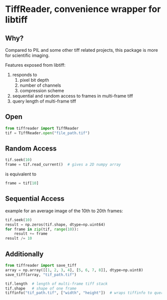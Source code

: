 # TiffReader, convenience wrapper for libtiff

## Why?

Compared to PIL and some other tiff related projects, this package is more for scientific imaging.

Features exposed from libtiff:

1. responds to
    1. pixel bit depth
    2. number of channels
    3. compression scheme
2. sequential and random access to frames in multi-frame tiff
3. query length of multi-frame tiff

## Open

```python
from tiffreader import TiffReader
tif = TiffReader.open("file_path.tif")
```

## Random Access

```python
tif.seek(10)
frame = tif.read_current()  # gives a 2D numpy array
```

is equivalent to

```python
frame = tif[10]
```

## Sequential Access

example for an average image of the 10th to 20th frames:

```python
tif.seek(10)
result = np.zeros(tif.shape, dtype=np.uint64)
for frame in zip(tif, range(10)):
    result += frame
result /= 10
```

## Additionally

```python
from tiffreader import save_tiff
array = np.array([[1, 2, 3, 4], [5, 6, 7, 8]], dtype=np.uint8)
save_tiff(array, "tif_path.tif")
```

```python
tif.length  # length of multi-frame tiff stack
tif.shape   # shape of one frame
tiffinfo("tif_path.tif", ["width", "height"])  # wraps tiffinfo to query for additional tags
```

